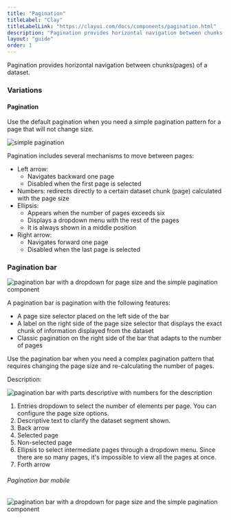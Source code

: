 ```yaml
---
title: "Pagination"
titleLabel: "Clay"
titleLabelLink: "https://clayui.com/docs/components/pagination.html"
description: "Pagination provides horizontal navigation between chunks(pages) of a dataset."
layout: "guide"
order: 1
---
```


<div class="page-description">Pagination provides horizontal navigation between chunks(pages) of a dataset.</div>

### Variations

#### Pagination

Use the default pagination when you need a simple pagination pattern for a page that will not change size.

![simple pagination](/lexicon/images/Pagination.jpg)

Pagination includes several mechanisms to move between pages:
* Left arrow:
    * Navigates backward one page
    * Disabled when the first page is selected
* Numbers: redirects directly to a certain dataset chunk (page) calculated with the page size
* Ellipsis:
    * Appears when the number of pages exceeds six
    * Displays a dropdown menu with the rest of the pages
    * It is always shown in a middle position
 * Right arrow:
    * Navigates forward one page
    * Disabled when the last page is selected

### Pagination bar

![pagination bar with a dropdown for page size and the simple pagination component](/lexicon/images/PaginationBar.jpg)

A pagination bar is pagination with the following features: 
* A page size selector placed on the left side of the bar
* A label on the right side of the page size selector that displays the exact chunk of information displayed from the dataset
* Classic pagination on the right side of the bar that adapts to the number of pages

Use the pagination bar when you need a complex pagination pattern that requires changing the page size and re-calculating the number of pages. 

Description:

![pagination bar with parts descriptive with numbers for the description](/lexicon/images/PaginationBarParts.jpg)

1. Entries dropdown to select the number of elements per page. You can configure the page size options.
2. Descriptive text to clarify the dataset segment shown.
3. Back arrow
4. Selected page
5. Non-selected page
6. Ellipsis to select intermediate pages through a dropdown menu. Since there are so many pages, it's impossible to view all the pages at once.
7. Forth arrow

###### Pagination bar mobile

![pagination bar with a dropdown for page size and the simple pagination component](/lexicon/images/PaginationBarMobile.jpg)

